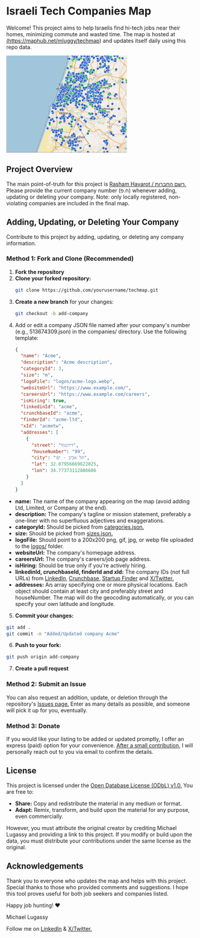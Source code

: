 # Israeli Tech Companies Map

Welcome! This project aims to help Israelis find hi-tech jobs near their homes, minimizing commute and wasted time. The map is hosted at <a href="https://maphub.net/mluggy/techmap" target="_blank">(https://maphub.net/mluggy/techmap)</a> and updates itself daily using this repo data.

![Techmap](techmap.gif)

## Project Overview

The main point-of-truth for this project is <a href="https://ica.justice.gov.il/GenericCorporarionInfo/SearchCorporation?unit=8" target="_blank">Rasham Havarot / רשם החברות.</a> Please provide the current company number (ח.פ) whenever adding, updating or deleting your company. Note: only locally registered, non-violating companies are included in the final map.

## Adding, Updating, or Deleting Your Company

Contribute to this project by adding, updating, or deleting any company information.

### Method 1: Fork and Clone (Recommended)

1. **Fork the repository**
2. **Clone your forked repository:**
   ```bash
   git clone https://github.com/yourusername/techmap.git
   ```
3. **Create a new branch** for your changes:
   ```bash
   git checkout -b add-company
   ```
4. Add or edit a company JSON file named after your company's number (e.g., 513674309.json) in the companies/ directory. Use the following template:
   ```json
   {
     "name": "Acme",
     "description": "Acme description",
     "categoryId": 3,
     "size": "m",
     "logoFile": "logos/acme-logo.webp",
     "websiteUrl": "https://www.example.com/",
     "careersUrl": "https://www.example.com/careers",
     "isHiring": true,
     "linkedinId": "acme",
     "crunchbaseId": "acme",
     "finderId": "acme-ltd",
     "xId": "acmetw",
     "addresses": [
       {
         "street": "דיזינגוף",
         "houseNumber": "99",
         "city": "תל אביב - יפו",
         "lat": 32.07956669622025,
         "lon": 34.77373112886606
       }
     ]
   }
   ```

- **name:** The name of the company appearing on the map (avoid adding Ltd, Limited, or Company at the end).
- **description:** The company's tagline or mission statement, preferably a one-liner with no superfluous adjectives and exaggerations.
- **categoryId:** Should be picked from [categories.json.](categories.json)
- **size:** Should be picked from [sizes.json.](sizes.json)
- **logoFile:** Should point to a 200x200 png, gif, jpg, or webp file uploaded to the [logos/](logos/) folder.
- **websiteUrl:** The company's homepage address.
- **careersUrl:** The company's careers/job page address.
- **isHiring:** Should be true only if you're actively hiring.
- **linkedinId, crunchbaseId, finderId and xId:** The company IDs (not full URLs) from <a href="https://www.linkedin.com/" target="_blank">LinkedIn,</a> <a href="https://www.crunchbase.com/" target="_blank">Crunchbase,</a> <a href="https://finder.startupnationcentral.org/" target="_blank">Startup Finder</a> and <a href="https://x.com" target="_blank">X/Twitter.</a>
- **addresses:** Aמ array specifying one or more physical locations. Each object should contain at least city and preferably street and houseNumber. The map will do the geocoding automatically, or you can specify your own latitude and longitude.

5. **Commit your changes:**

```bash
git add .
git commit -m "Added/Updated company Acme"
```

6. **Push to your fork:**

```bash
git push origin add-company
```

7. **Create a pull request**

### Method 2: Submit an Issue

You can also request an addition, update, or deletion through the repository's [Issues page.](https://github.com/mluggy/techmap/issues) Enter as many details as possible, and someone will pick it up for you, eventually.

### Method 3: Donate

If you would like your listing to be added or updated promptly, I offer an express (paid) option for your convenience. <a href="https://mrng.to/0UqeX19y8t" target="_blank">After a small contribution,</a> I will personally reach out to you via email to confirm the details.

## License

This project is licensed under the <a href="https://opendatacommons.org/licenses/odbl/1-0/" target="_blank">Open Database License (ODbL) v1.0.</a> You are free to:

- **Share:** Copy and redistribute the material in any medium or format.
- **Adapt:** Remix, transform, and build upon the material for any purpose, even commercially.

However, you must attribute the original creator by crediting Michael Lugassy and providing a link to this project. If you modify or build upon the data, you must distribute your contributions under the same license as the original.

## Acknowledgements

Thank you to everyone who updates the map and helps with this project. Special thanks to those who provided comments and suggestions. I hope this tool proves useful for both job seekers and companies listed.

Happy job hunting! ❤️

Michael Lugassy

Follow me on <a href="https://www.linkedin.com/in/mluggy/" target="_blank">LinkedIn</a> & <a href="https://x.com/mluggy" target="_blank">X/Twitter.</a>
